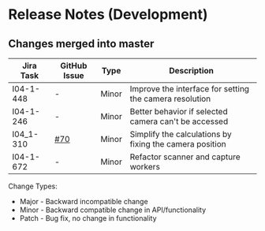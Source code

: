 Release Notes (Development)
===========================

Changes merged into master
--------------------------
| Jira Task | GitHub Issue | Type | Description |
|-----------|--------------|------|-------------|
|I04-1-448  |     -        |Minor |Improve the interface for setting the camera resolution|
|I04-1-246  |     -        |Minor |Better behavior if selected camera can't be accessed|
|I04_1-310  |[#70](https://github.com/DiamondLightSource/PuckBarcodeReader/issues/70)           |Minor |Simplify the calculations by fixing the camera position|
|I04-1-672  |     -        |Minor |Refactor scanner and capture workers|

Change Types:
* Major - Backward incompatible change
* Minor - Backward compatible change in API/functionality
* Patch - Bug fix, no change in functionality



